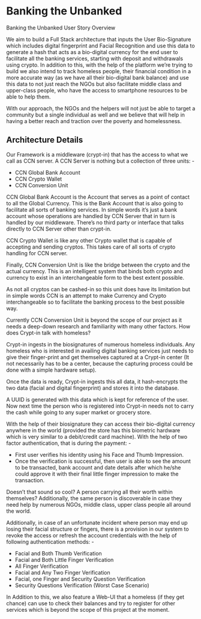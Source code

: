# Banking the Unbanked

Banking the Unbanked
User Story Overview

We aim to build a Full Stack architecture that inputs the User Bio-Signature which includes digital fingerprint and Facial Recognition and use this data to generate a hash that acts as a bio-digital currency for the end user to facilitate all the banking services, starting with deposit and withdrawals using crypto.
In addition to this, with the help of the platform we’re trying to build we also intend to track homeless people, their financial condition in a more accurate way (as we have all their bio-digital bank balance) and use this data to not just reach the NGOs but also facilitate middle class and upper-class people, who have the access to smartphone resources to be able to help them.

With our approach, the NGOs and the helpers will not just be able to target a community but a single individual as well and we believe that will help in having a better reach and traction over the poverty and homelessness.

## Architecture Details

Our Framework is a middleware (crypt-in) that has the access to what we call as CCN server. A CCN Server is nothing but a collection of three units: -
- CCN Global Bank Account
- CCN Crypto Wallet
- CCN Conversion Unit

CCN Global Bank Account is the Account that serves as a point of contact to all the Global Currency. This is the Bank Account that is also going to facilitate all sorts of banking services. In simple words it’s just a bank account whose operations are handled by CCN Server that in turn is handled by our middleware.
There’s no third party or interface that talks directly to CCN Server other than crypt-in.

CCN Crypto Wallet is like any other Crypto wallet that is capable of accepting and sending cryptos. This takes care of all sorts of crypto handling for CCN server.

Finally, CCN Conversion Unit is like the bridge between the crypto and the actual currency. This is an intelligent system that binds both crypto and currency to exist in an interchangeable form to the best extent possible.

As not all cryptos can be cashed-in so this unit does have its limitation but in simple words CCN is an attempt to make Currency and Crypto interchangeable so to facilitate the banking process to the best possible way.

Currently CCN Conversion Unit is beyond the scope of our project as it needs a deep-down research and familiarity with many other factors.
How does Crypt-in talk with homeless?

Crypt-in ingests in the biosignatures of numerous homeless individuals. Any homeless who is interested in availing digital banking services just needs to give their finger-print and get themselves captured at a Crypt-in center (It not necessarily has to be a center, because the capturing process could be done with a simple hardware setup).

Once the data is ready, Crypt-in ingests this all data, it hash-encrypts the two data (facial and digital fingerprint) and stores it into the database.

A UUID is generated with this data which is kept for reference of the user. Now next time the person who is registered into Crypt-in needs not to carry the cash while going to any super market or grocery store.

With the help of their biosignature they can access their bio-digital currency anywhere in the world (provided the store has this biometric hardware which is very similar to a debit/credit card machine). With the help of two factor authentication, that is during the payment: -

- First user verifies his identity using his Face and Thumb Impression.
- Once the verification is successful, then user is able to see the amount to be transacted, bank account and date details after which he/she could approve it with their final little finger impression to make the transaction.

Doesn’t that sound so cool? A person carrying all their worth within themselves? Additionally, the same person is discoverable in case they need help by numerous NGOs, middle class, upper class people all around the world.

Additionally, in case of an unfortunate incident where person may end up losing their facial structure or fingers, there is a provision in our system to revoke the access or refresh the account credentials with the help of following authentication methods: -

- Facial and Both Thumb Verification
- Facial and Both Little Finger Verification
- All Finger Verification
- Facial and Any Two Finger Verification
- Facial, one Finger and Security Question Verification
- Security Questions Verification (Worst Case Scenario)


In Addition to this, we also feature a Web-UI that a homeless (if they get chance) can use to check their balances and try to register for other services which is beyond the scope of this project at the moment.
